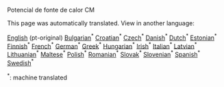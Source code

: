 <p> Potencial de fonte de calor CM </p>

This page was automatically translated. View in another language:

[English](../en/CM-Heat-source-potential.md) (pt-original) [Bulgarian](../bg/CM-Heat-source-potential.md)<sup>\*</sup> [Croatian](../hr/CM-Heat-source-potential.md)<sup>\*</sup> [Czech](../cs/CM-Heat-source-potential.md)<sup>\*</sup> [Danish](../da/CM-Heat-source-potential.md)<sup>\*</sup> [Dutch](../nl/CM-Heat-source-potential.md)<sup>\*</sup> [Estonian](../et/CM-Heat-source-potential.md)<sup>\*</sup> [Finnish](../fi/CM-Heat-source-potential.md)<sup>\*</sup> [French](../fr/CM-Heat-source-potential.md)<sup>\*</sup> [German](../de/CM-Heat-source-potential.md)<sup>\*</sup> [Greek](../el/CM-Heat-source-potential.md)<sup>\*</sup> [Hungarian](../hu/CM-Heat-source-potential.md)<sup>\*</sup> [Irish](../ga/CM-Heat-source-potential.md)<sup>\*</sup> [Italian](../it/CM-Heat-source-potential.md)<sup>\*</sup> [Latvian](../lv/CM-Heat-source-potential.md)<sup>\*</sup> [Lithuanian](../lt/CM-Heat-source-potential.md)<sup>\*</sup> [Maltese](../mt/CM-Heat-source-potential.md)<sup>\*</sup> [Polish](../pl/CM-Heat-source-potential.md)<sup>\*</sup>  [Romanian](../ro/CM-Heat-source-potential.md)<sup>\*</sup> [Slovak](../sk/CM-Heat-source-potential.md)<sup>\*</sup> [Slovenian](../sl/CM-Heat-source-potential.md)<sup>\*</sup> [Spanish](../es/CM-Heat-source-potential.md)<sup>\*</sup> [Swedish](../sv/CM-Heat-source-potential.md)<sup>\*</sup> 

<sup>\*</sup>: machine translated
